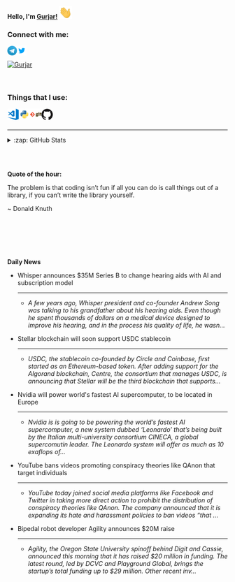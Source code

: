#### Hello, I'm [Gurjar!](https://GurjarKing.github.io) <img src="https://raw.githubusercontent.com/ABSphreak/ABSphreak/master/gifs/Hi.gif" width="30px"></h2>


### Connect with me:

[<img align="left" alt="Gurjar | Telegram" width="22px" src="https://raw.githubusercontent.com/github/explore/80688e429a7d4ef2fca1e82350fe8e3517d3494d/topics/telegram/telegram.png" />][Telegram]
[<img align="left" alt="Gurjar | Twitter" width="22px" src="https://raw.githubusercontent.com/github/explore/80688e429a7d4ef2fca1e82350fe8e3517d3494d/topics/twitter/twitter.png" />][Twitter]
<br >
<br >
<a href="https://github.com/GurjarKing"><img src="https://komarev.com/ghpvc/?username=GurjarKing" alt="Gurjar" /></a> <br />
<br />
<br />
<!-- <br >

![](https://visitor-badge.glitch.me/badge?page_id=GurjarKing)

<br /> -->

### Things that I use:

[<img align="left" alt="Visual Studio Code" width="26px" src="https://raw.githubusercontent.com/github/explore/80688e429a7d4ef2fca1e82350fe8e3517d3494d/topics/visual-studio-code/visual-studio-code.png" />][VSCode]
[<img align="left" alt="Python" width="26px" src="https://raw.githubusercontent.com/github/explore/80688e429a7d4ef2fca1e82350fe8e3517d3494d/topics/python/python.png" />][Python]
[<img align="left" alt="Git" width="26px" src="https://raw.githubusercontent.com/github/explore/80688e429a7d4ef2fca1e82350fe8e3517d3494d/topics/git/git.png" />][Git]
[<img align="left" alt="GitHub" width="26px" src="https://raw.githubusercontent.com/github/explore/78df643247d429f6cc873026c0622819ad797942/topics/github/github.png" />][Github]

<br />
<br />

---
<details>
  <summary>:zap: GitHub Stats</summary>

<img align="left" alt="Gurjar's Github Stats" src="https://github-readme-stats.vercel.app/api?username=GurjarKing&show_icons=true&hide_border=true&count_private=true&include_all_commit=true&theme=algolia" />

</details>

<!-- ### 🔔 My latest tweet
<a href="https://twitter.com/Gurjar_King43" target="_blank">
	<img src="https://github.com/GurjarKing/GurjarKing/raw/master/tweet.png" width="70%" align="center" alt="Click to view on Twitter" title="My latest tweet, as an image"/>
</a> -->
<br>

<pre>

</pre>

**Quote of the hour:**

The problem is that coding isn’t fun if all you can do is call things out of a library, if you can’t write the library yourself.

~ Donald Knuth
<pre>

</pre>
<br>
<pre>


</pre>
<strong>Daily News</strong>
  
  - Whisper announces $35M Series B to change hearing aids with AI and subscription model
     <hr/>
     
      - *A few years ago, Whisper president and co-founder Andrew Song was talking to his grandfather about his hearing aids. Even though he spent thousands of dollars on a medical device designed to improve his hearing, and in the process his quality of life, he wasn…*
     
  - Stellar blockchain will soon support USDC stablecoin
      <hr/>
      
      - *USDC, the stablecoin co-founded by Circle and Coinbase, first started as an Ethereum-based token. After adding support for the Algorand blockchain, Centre, the consortium that manages USDC, is announcing that Stellar will be the third blockchain that supports…*
      
  - Nvidia will power world's fastest AI supercomputer, to be located in Europe
      <hr/>
      
      - *Nvidia is is going to be powering the world’s fastest AI supercomputer, a new system dubbed ‘Leonardo’ that’s being built by the Italian multi-university consortium CINECA, a global supercomutin leader. The Leonardo system will offer as much as 10 exaflops of…*
      
  - YouTube bans videos promoting conspiracy theories like QAnon that target individuals
      <hr/>
      
      - *YouTube today joined social media platforms like Facebook and Twitter in taking more direct action to prohibit the distribution of conspiracy theories like QAnon. The company announced that it is expanding its hate and harassment policies to ban videos “that …*
       
  - Bipedal robot developer Agility announces $20M raise
      <hr/>
       
       - *Agility, the Oregon State University spinoff behind Digit and Cassie, announced this morning that it has raised $20 million in funding. The latest round, led by DCVC and Playground Global, brings the startup’s total funding up to $29 million. Other recent inv…*
      

<br />

[VSCode]: https://code.visualstudio.com/
[Python]: https://www.python.org/
[Git]: https://git-scm.com/
[Github]: https://github.com/
[Telegram]: https://t.me/Gurjar_King/
[Twitter]: https://twitter.com/Gurjar_King43/
